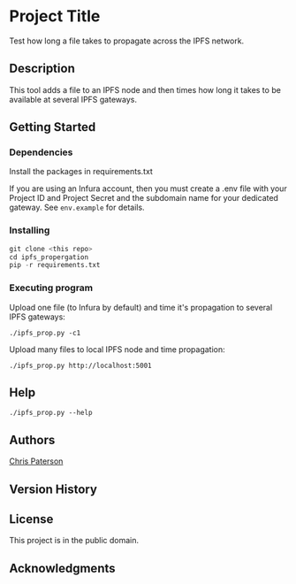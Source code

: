 # Project Title

Test how long a file takes to propagate across the IPFS network.

## Description

This tool adds a file to an IPFS node and then times how long it takes to be available at several
IPFS gateways.

## Getting Started

### Dependencies

Install the packages in requirements.txt

If you are using an Infura account, then you must create a .env file with your Project ID and Project Secret and the subdomain name for your dedicated gateway. See ```env.example``` for details.

### Installing

```python
git clone <this repo>
cd ipfs_propergation
pip -r requirements.txt
```

### Executing program

Upload one file (to Infura by default) and time it's propagation to several IPFS gateways:
```
./ipfs_prop.py -c1
```
Upload many files to local IPFS node and time propagation:
```
./ipfs_prop.py http://localhost:5001
```

## Help

```
./ipfs_prop.py --help
```

## Authors

[Chris Paterson](https://github.com/cipaterson)

## Version History


## License

This project is in the public domain.

## Acknowledgments

